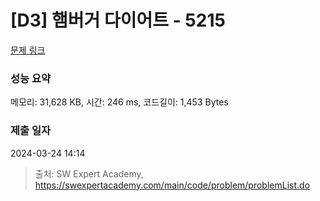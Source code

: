 # [D3] 햄버거 다이어트 - 5215 

[문제 링크](https://swexpertacademy.com/main/code/problem/problemDetail.do?contestProbId=AWT-lPB6dHUDFAVT) 

### 성능 요약

메모리: 31,628 KB, 시간: 246 ms, 코드길이: 1,453 Bytes

### 제출 일자

2024-03-24 14:14



> 출처: SW Expert Academy, https://swexpertacademy.com/main/code/problem/problemList.do
